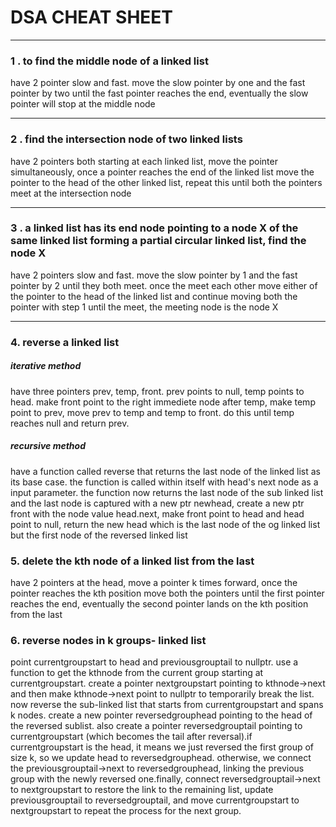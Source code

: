 # DSA CHEAT SHEET 
---

### 1 . to find the middle node of a linked list 
have 2 pointer slow and fast. move the slow pointer by one and the fast pointer by two until the fast pointer reaches the end, eventually the slow pointer will stop at the middle node 

---
### 2 . find the intersection node of two linked lists 
have 2 pointers both starting at each linked list, move the pointer simultaneously, once a pointer reaches the end of the linked list move the pointer to the head of the other linked list, repeat this until both the pointers meet at the intersection node

---
### 3 . a linked list has its end node pointing to a node X of the same linked list forming a partial circular linked list, find the node X
have 2 pointers slow and fast. move the slow pointer by 1 and the fast pointer by 2 until they both meet. once the meet each other move either of the pointer to the head of the linked list and continue moving both the pointer with step 1 until the meet, the meeting node is the node X 

---
### 4. reverse a linked list 

##### iterative method
have three pointers prev, temp, front. prev points to null, temp points to head. make front point to the right immediete node after temp, make temp point to prev, move prev to temp and temp to front. do this until temp reaches null and return prev.

##### recursive method
have a function called reverse that returns the last node of the linked list as its base case. the function is called within itself with head's next node as a input parameter. the function now returns the last node of the sub linked list and the last node is captured with a new ptr newhead, create a new ptr front with the node value head.next, make front point to head and head point to null, return the new head which is the last node of the og linked list but the first node of the reversed linked list

### 5. delete the kth node of a linked list from the last
have 2 pointers at the head, move a pointer k times forward, once the pointer reaches the kth position move both the pointers until the first pointer reaches the end, eventually the second pointer lands on the kth position from the last

### 6. reverse nodes in k groups- linked list 
point currentgroupstart to head and previousgrouptail to nullptr. use a function to get the kthnode from the current group starting at currentgroupstart. create a pointer nextgroupstart pointing to kthnode->next and then make kthnode->next point to nullptr to temporarily break the list. now reverse the sub-linked list that starts from currentgroupstart and spans k nodes. create a new pointer reversedgrouphead pointing to the head of the reversed sublist. also create a pointer reversedgrouptail pointing to currentgroupstart (which becomes the tail after reversal).if currentgroupstart is the head, it means we just reversed the first group of size k, so we update head to reversedgrouphead. otherwise, we connect the previousgrouptail->next to reversedgrouphead, linking the previous group with the newly reversed one.finally, connect reversedgrouptail->next to nextgroupstart to restore the link to the remaining list, update previousgrouptail to reversedgrouptail, and move currentgroupstart to nextgroupstart to repeat the process for the next group.
